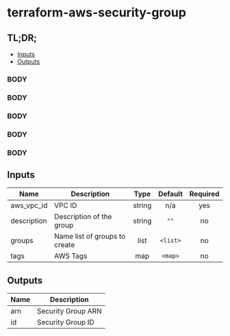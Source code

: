 # terraform-aws-security-group

## TL;DR;
- [Inputs](#input)
- [Outputs](#output)

### BODY ###
### BODY ###
### BODY ###
### BODY ###
### BODY ###

## Inputs

| Name | Description | Type | Default | Required |
|------|-------------|:----:|:-----:|:-----:|
| aws\_vpc\_id | VPC ID | string | n/a | yes |
| description | Description of the group | string | `""` | no |
| groups | Name list of groups to create | list | `<list>` | no |
| tags | AWS Tags | map | `<map>` | no |

## Outputs

| Name | Description |
|------|-------------|
| arn | Security Group ARN |
| id | Security Group ID |

